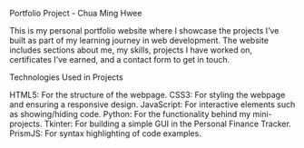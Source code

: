 Portfolio Project - Chua Ming Hwee

This is my personal portfolio website where I showcase the projects I’ve built as part of my learning journey in web development. The website includes sections about me, my skills, projects I have worked on, certificates I’ve earned, and a contact form to get in touch.


Technologies Used in Projects

HTML5: For the structure of the webpage.
CSS3: For styling the webpage and ensuring a responsive design.
JavaScript: For interactive elements such as showing/hiding code.
Python: For the functionality behind my mini-projects.
Tkinter: For building a simple GUI in the Personal Finance Tracker.
PrismJS: For syntax highlighting of code examples.
